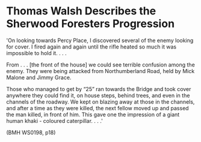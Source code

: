 # Thomas Walsh Describes the Sherwood Foresters Progression

'On looking towards Percy Place, I discovered several of the enemy looking for
cover. I fired again and again until the rifle heated so much it was impossible
to hold it. . . . 

From . . . [the front of the house] we could see terrible confusion among the
enemy. They were being attacked from Northumberland Road, held by Mick Malone
and Jimmy Grace.

Those who managed to get by “25” ran towards the Bridge and took cover anywhere
they could find it, on house steps, behind trees, and even in the channels of
the roadway. We kept on blazing away at those in the channels, and after a time
as they were killed, the next fellow moved up and passed the man killed, in
front of him. This gave one the impression of a giant human khaki - coloured
caterpillar. . . .'

(BMH WS0198, p18)

